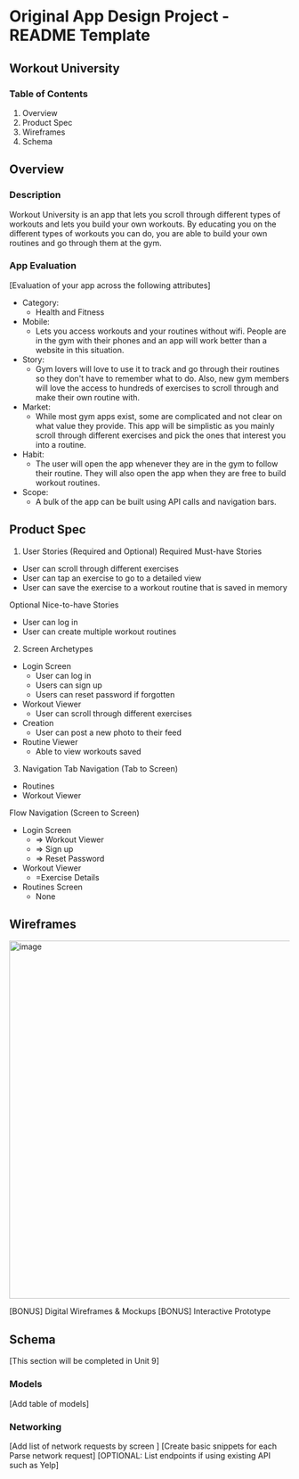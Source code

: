 # Original App Design Project - README Template
## Workout University
### Table of Contents
1. Overview
2. Product Spec
3. Wireframes
4. Schema

## Overview
### Description
Workout University is an app that lets you scroll through different types of workouts and lets you build your own workouts. By educating you on the different types of workouts you can do, you are able to build your own routines and go through them at the gym. 

### App Evaluation
[Evaluation of your app across the following attributes]

- Category:
    - Health and Fitness
- Mobile:
    - Lets you access workouts and your routines without wifi. People are in the gym with their phones and an app will work better than a website in this situation. 
- Story:
    - Gym lovers will love to use it to track and go through their routines so they don't have to remember what to do. Also, new gym members will love the access to hundreds of exercises to scroll through and make their own routine with. 
- Market:
    - While most gym apps exist, some are complicated and not clear on what value they provide. This app will be simplistic as you mainly scroll through different exercises and pick the ones that interest you into a routine. 
- Habit:
    - The user will open the app whenever they are in the gym to follow their routine. They will also open the app when they are free to build workout routines. 
- Scope:
    - A bulk of the app can be built using API calls and navigation bars. 

## Product Spec
1. User Stories (Required and Optional)
Required Must-have Stories
- User can scroll through different exercises 
- User can tap an exercise to go to a detailed view 
- User can save the exercise to a workout routine that is saved in memory



Optional Nice-to-have Stories
- User can log in
- User can create multiple workout routines


2. Screen Archetypes
- Login Screen
    - User can log in
    - Users can sign up
    - Users can reset password if forgotten
- Workout Viewer
    - User can scroll through different exercises
- Creation
    - User can post a new photo to their feed
 - Routine Viewer
    - Able to view workouts saved 

3. Navigation
Tab Navigation (Tab to Screen)
- Routines
- Workout Viewer

Flow Navigation (Screen to Screen)
- Login Screen
    - => Workout Viewer
    - => Sign up
    - => Reset Password
- Workout Viewer
    - =Exercise Details 
- Routines Screen
    - None     


## Wireframes
<img width="642" alt="image" src="https://github.com/Topusaha/Workout-University/assets/63518805/f1bc835f-14fa-4c3a-9dcf-64ec855d910b">



[BONUS] Digital Wireframes & Mockups
[BONUS] Interactive Prototype

## Schema
[This section will be completed in Unit 9]

### Models
[Add table of models]

### Networking
[Add list of network requests by screen ]
[Create basic snippets for each Parse network request]
[OPTIONAL: List endpoints if using existing API such as Yelp]
